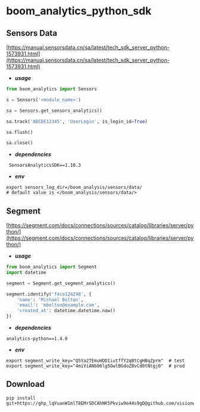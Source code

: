 # boom_analytics_python_sdk

## Sensors Data
[https://manual.sensorsdata.cn/sa/latest/tech_sdk_server_python-1573931.html](https://manual.sensorsdata.cn/sa/latest/tech_sdk_server_python-1573931.html)
- _**usage**_
```python
from boom_analytics import Sensors

s = Sensors('<module_name>')

sa = Sensors.get_sensors_analytics()

sa.track('ABCDE12345', 'UserLogin', is_login_id=True)

sa.flush()

sa.close()
```
- _**dependencies**_
```text
 SensorsAnalyticsSDK==1.10.3
```
- **_env_**
```shell
export sensors_log_dir=/boom_analysis/sensors/data/
# default value is </boom_analysis/sensors/data/>
```

## Segment
[https://segment.com/docs/connections/sources/catalog/libraries/server/python/](https://segment.com/docs/connections/sources/catalog/libraries/server/python/)
- **_usage_**
```python
from boom_analytics import Segment
import datetime

segment = Segment.get_segment_analytics()

segment.identify('f4ca124298', {
    'name': 'Michael Bolton',
    'email': 'mbolton@example.com',
    'created_at': datetime.datetime.now()
})
```
- **_dependencies_**
```text
analytics-python==1.4.0
```
- **_env_**
```shell
export segment_write_key="Q5Ya2TEmuHDDIiutffY2qBtCgHBqZprm"  # test
export segment_write_key="4miViANb06lgSGwlBGdoZBvCd0tNtgj0"  # prod
```

## Download
```shell
pip install git+https://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@github.com/visionwx/boom_analytics_python_sdk.git@v0.0.3
```
